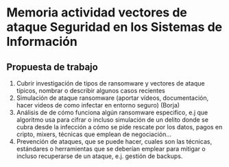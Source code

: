 # Memoria actividad vectores de ataque Seguridad en los Sistemas de Información

## Propuesta de trabajo

1) Cubrir investigación de tipos de ransomware y vectores de ataque típicos, nombrar o describir algunos casos recientes
2) Simulación de ataque ransomware (aportar vídeos, documentación, hacer videos de como infectar en entorno seguro) (Borja)
3) Análisis de de cómo funciona algún ransomware especifico, e.j que algoritmo usa para cifrar o incluso simulación de un delito donde se cubra desde la infección a cómo se pide rescate por los datos, pagos en cripto, mixers, técnicas que emplean de negociación...
4) Prevención de ataques, que se puede hacer, cuales son las técnicas, estándares o herramientas que se deberían emplear para mitigar o incluso recuperarse de un ataque, e.j. gestión de backups.